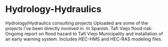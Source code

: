 # Hydrology-Hydraulics
Hydrology/Hydraulics consulting projects
Uploaded are some of the projects I've been directly involved in.
In Spanish.
Tafi Viejo flood risk: Ongoing report on flood hazard to Tafi Viejo Municipality and installation of an early warning system. Includes HEC-HMS and HEC-RAS modeling files.
